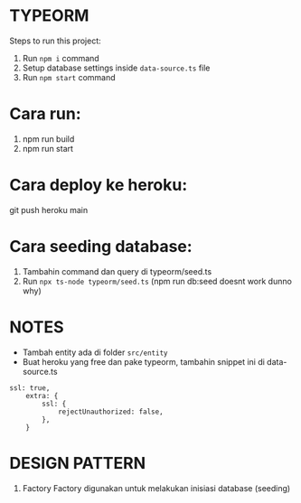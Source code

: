 # TYPEORM

Steps to run this project:

1. Run `npm i` command
2. Setup database settings inside `data-source.ts` file
3. Run `npm start` command

# Cara run:
1. npm run build
2. npm run start

# Cara deploy ke heroku:
git push heroku main

# Cara seeding database:
1. Tambahin command dan query di typeorm/seed.ts
2. Run `npx ts-node typeorm/seed.ts` (npm run db:seed doesnt work dunno why)

# NOTES
- Tambah entity ada di folder `src/entity`
- Buat heroku yang free dan pake typeorm, tambahin snippet ini di data-source.ts
```
ssl: true,
    extra: {
        ssl: {
            rejectUnauthorized: false,
        },
    }
```

# DESIGN PATTERN
1. Factory
Factory digunakan untuk melakukan inisiasi database (seeding)